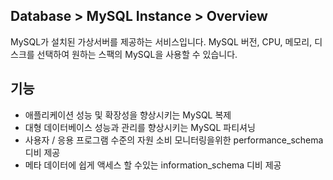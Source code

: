 ## Database > MySQL Instance > Overview
MySQL가 설치된 가상서버를 제공하는 서비스입니다. MySQL 버전, CPU, 메모리, 디스크를 선택하여 원하는 스팩의 MySQL을 사용할 수 있습니다.

## 기능

- 애플리케이션 성능 및 확장성을 향상시키는 MySQL 복제
- 대형 데이터베이스 성능과 관리를 향상시키는 MySQL 파티셔닝
- 사용자 / 응용 프로그램 수준의 자원 소비 모니터링을위한 performance_schema 디비 제공
- 메타 데이터에 쉽게 액세스 할 수있는 information_schema 디비 제공
